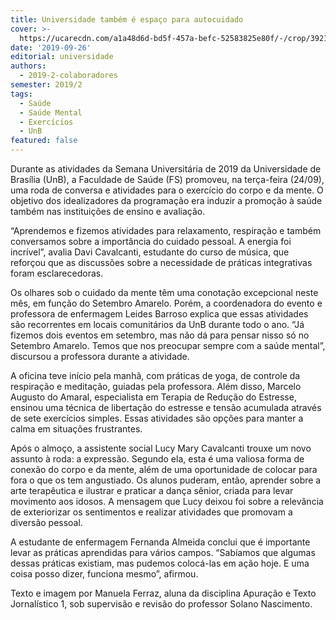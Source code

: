 ```yaml
---
title: Universidade também é espaço para autocuidado
cover: >-
  https://ucarecdn.com/a1a48d6d-bd5f-457a-befc-52583825e80f/-/crop/3921x2551/111,0/-/preview/
date: '2019-09-26'
editorial: universidade
authors:
  - 2019-2-colaboradores
semester: 2019/2
tags:
  - Saúde
  - Saúde Mental
  - Exercícios
  - UnB
featured: false
---
```

Durante as atividades da Semana Universitária de 2019 da Universidade de Brasília (UnB), a Faculdade de Saúde (FS) promoveu, na terça-feira (24/09), uma roda de conversa e atividades para o exercício do corpo e da mente. O objetivo dos idealizadores da programação era induzir a promoção à saúde também nas instituições de ensino e avaliação. 

“Aprendemos e fizemos atividades para relaxamento, respiração e também conversamos sobre a importância do cuidado pessoal. A energia foi incrível”, avalia Davi Cavalcanti, estudante do curso de música, que reforçou que as discussões sobre a necessidade de práticas integrativas foram esclarecedoras.

 

Os olhares sob o cuidado da mente têm uma conotação excepcional neste mês, em função do Setembro Amarelo. Porém, a coordenadora do evento e professora de enfermagem Leides Barroso explica que essas atividades são recorrentes em locais comunitários da UnB durante todo o ano. “Já fizemos dois eventos em setembro, mas não dá para pensar nisso só no Setembro Amarelo. Temos que nos preocupar sempre com a saúde mental”, discursou a professora durante a atividade.

 

A oficina teve início pela manhã, com práticas de yoga, de controle da respiração e meditação, guiadas pela professora. Além disso, Marcelo Augusto do Amaral, especialista em Terapia de Redução do Estresse, ensinou uma técnica de libertação do estresse e tensão acumulada através de sete exercícios simples. Essas atividades são opções para manter a calma em situações frustrantes.

 

Após o almoço, a assistente social Lucy Mary Cavalcanti trouxe um novo assunto à roda: a expressão. Segundo ela, esta é uma valiosa forma de conexão do corpo e da mente, além de uma oportunidade de colocar para fora o que os tem angustiado. Os alunos puderam, então, aprender sobre a arte terapêutica e ilustrar e praticar a dança sênior, criada para levar movimento aos idosos. A mensagem que Lucy deixou foi sobre a relevância de exteriorizar os sentimentos e realizar atividades que promovam a diversão pessoal.

 

A estudante de enfermagem Fernanda Almeida conclui que é importante levar as práticas aprendidas para vários campos. “Sabíamos que algumas dessas práticas existiam, mas pudemos colocá-las em ação hoje. E uma coisa posso dizer, funciona mesmo”, afirmou.

 



Texto e imagem por Manuela Ferraz, aluna da disciplina Apuração e Texto Jornalístico 1, sob supervisão e revisão do professor Solano Nascimento.
